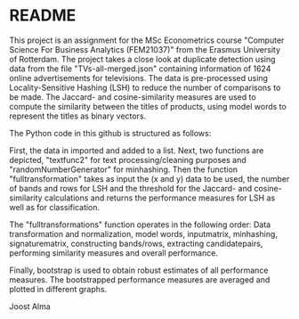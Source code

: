 
# README

This project is an assignment for the MSc Econometrics course "Computer Science For Business Analytics (FEM21037)" from the Erasmus University of Rotterdam.
The project takes a close look at duplicate detection using data from the file "TVs-all-merged.json" containing information of 1624 online advertisements for televisions. The data is pre-processed using Locality-Sensitive Hashing (LSH) to reduce the number of comparisons to be made. The Jaccard- and cosine-similarity measures are used to compute the similarity between the titles of products, using model words to represent the titles as binary vectors.


The Python code in this github is structured as follows:

First, the data in imported and added to a list.
Next, two functions are depicted, "textfunc2" for text processing/cleaning purposes and "randomNumberGenerator" for minhashing.
Then the function "fulltransformation" takes as input the (x and y) data to be used, the number of bands and rows for LSH and the threshold for the Jaccard- and cosine-similarity calculations and returns the performance measures for LSH as well as for classification.


The "fulltransformations" function operates in the following order: 
Data transformation and normalization, model words, inputmatrix, minhashing, signaturematrix, constructing bands/rows, extracting candidatepairs, performing similarity measures and overall performance.

Finally, bootstrap is used to obtain robust estimates of all performance measures. The bootstrapped performance measures are averaged and plotted in different graphs. 


Joost Alma
